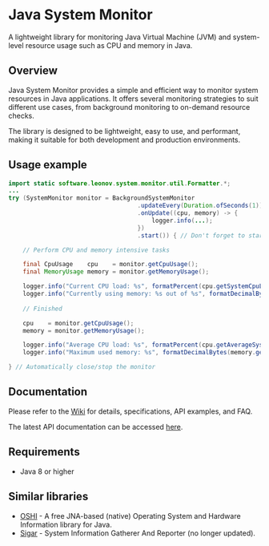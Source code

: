 Java System Monitor
===================
A lightweight library for monitoring Java Virtual Machine (JVM) and system-level resource usage such as CPU and memory in Java.

Overview
--------
Java System Monitor provides a simple and efficient way to monitor system resources in Java applications. It offers several monitoring strategies to suit different use cases, from background monitoring to on-demand resource checks.

The library is designed to be lightweight, easy to use, and performant, making it suitable for both development and production environments.

Usage example
-------------

```java
import static software.leonov.system.monitor.util.Formatter.*;
...
try (SystemMonitor monitor = BackgroundSystemMonitor
                                    .updateEvery(Duration.ofSeconds(1))
                                    .onUpdate((cpu, memory) -> {
                                        logger.info(...);
                                    })
                                    .start()) { // Don't forget to start the monitor

    // Perform CPU and memory intensive tasks

    final CpuUsage    cpu    = monitor.getCpuUsage();
    final MemoryUsage memory = monitor.getMemoryUsage();

    logger.info("Current CPU load: %s", formatPercent(cpu.getSystemCpuLoad()));
    logger.info("Currently using memory: %s out of %s", formatDecimalBytes(memory.getUsedMemory()), availableMemory);
    
    // Finished

    cpu    = monitor.getCpuUsage();
    memory = monitor.getMemoryUsage();

    logger.info("Average CPU load: %s", formatPercent(cpu.getAverageSystemCpuLoad()));
    logger.info("Maximum used memory: %s", formatDecimalBytes(memory.getMaxUsedMemory()));

} // Automatically close/stop the monitor
```

Documentation
-------------
Please refer to the [Wiki](https://github.com/zleonov/java-system-monitor/wiki) for details, specifications, API examples, and FAQ.

The latest API documentation can be accessed [here](https://zleonov.github.io/java-system-monitor/api/latest).

Requirements
------------
- Java 8 or higher

Similar libraries
-----------------
- [OSHI](https://github.com/oshi/oshi) - A free JNA-based (native) Operating System and Hardware Information library for Java.
- [Sigar](https://github.com/hyperic/sigar) - System Information Gatherer And Reporter (no longer updated).